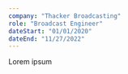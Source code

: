 ```yaml
---
company: "Thacker Broadcasting"
role: "Broadcast Engineer"
dateStart: "01/01/2020"
dateEnd: "11/27/2022"
---
```


Lorem ipsum